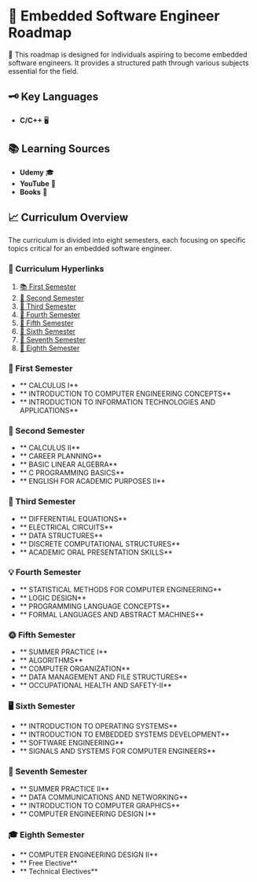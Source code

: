 # 🚀 Embedded Software Engineer Roadmap

🌟 This roadmap is designed for individuals aspiring to become embedded software engineers. It provides a structured path through various subjects essential for the field.

## 🗝️ Key Languages

- **C/C++** 🖥️

## 📚 Learning Sources

- **Udemy** 🎓
- **YouTube** 🎥
- **Books** 📖

## 📈 Curriculum Overview

The curriculum is divided into eight semesters, each focusing on specific topics critical for an embedded software engineer.

### 📎 Curriculum Hyperlinks

1. [📚 First Semester](#first-semester)
2. [📘 Second Semester](#second-semester)
3. [📙 Third Semester](#third-semester)
4. [📗 Fourth Semester](#fourth-semester)
5. [📒 Fifth Semester](#fifth-semester)
6. [📓 Sixth Semester](#sixth-semester)
7. [📔 Seventh Semester](#seventh-semester)
8. [📕 Eighth Semester](#eighth-semester)

### 🏁 First Semester

- ** CALCULUS I**
- ** INTRODUCTION TO COMPUTER ENGINEERING CONCEPTS**
- ** INTRODUCTION TO INFORMATION TECHNOLOGIES AND APPLICATIONS**

### 🚀 Second Semester

- ** CALCULUS II**
- ** CAREER PLANNING**
- ** BASIC LINEAR ALGEBRA**
- ** C PROGRAMMING BASICS**
- ** ENGLISH FOR ACADEMIC PURPOSES II**

### 🔢 Third Semester

- ** DIFFERENTIAL EQUATIONS**
- ** ELECTRICAL CIRCUITS**
- ** DATA STRUCTURES**
- ** DISCRETE COMPUTATIONAL STRUCTURES**
- ** ACADEMIC ORAL PRESENTATION SKILLS**

### 💡 Fourth Semester

- ** STATISTICAL METHODS FOR COMPUTER ENGINEERING**
- ** LOGIC DESIGN**
- ** PROGRAMMING LANGUAGE CONCEPTS**
- ** FORMAL LANGUAGES AND ABSTRACT MACHINES**

### 🌞 Fifth Semester

- ** SUMMER PRACTICE I**
- ** ALGORITHMS**
- ** COMPUTER ORGANIZATION**
- ** DATA MANAGEMENT AND FILE STRUCTURES**
- ** OCCUPATIONAL HEALTH AND SAFETY-II**

### 🖥️ Sixth Semester

- ** INTRODUCTION TO OPERATING SYSTEMS**
- ** INTRODUCTION TO EMBEDDED SYSTEMS DEVELOPMENT**
- ** SOFTWARE ENGINEERING**
- ** SIGNALS AND SYSTEMS FOR COMPUTER ENGINEERS**

### 🌅 Seventh Semester

- ** SUMMER PRACTICE II**
- ** DATA COMMUNICATIONS AND NETWORKING**
- ** INTRODUCTION TO COMPUTER GRAPHICS**
- ** COMPUTER ENGINEERING DESIGN I**

### 🎓 Eighth Semester

- ** COMPUTER ENGINEERING DESIGN II**
- ** Free Elective**
- ** Technical Electives**
